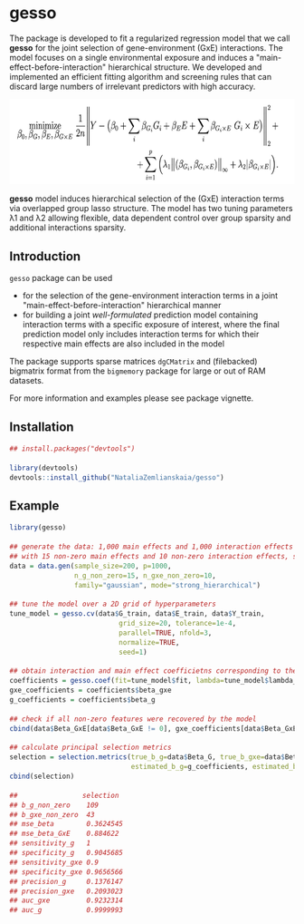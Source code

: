 # gesso

The package is developed to fit a regularized regression model that we call **gesso** for the joint selection of gene-environment (GxE) interactions. The model focuses on a single environmental exposure and induces a "main-effect-before-interaction" hierarchical structure. We developed and implemented an efficient fitting algorithm and screening rules that can discard large numbers of irrelevant predictors with high accuracy.

<img src="./man/figures/gesso_model.png" width="652" height="150.4">

**gesso** model induces hierarchical selection of the (GxE) interaction terms via overlapped group lasso structure. The model has two tuning parameters λ1 and λ2 allowing flexible, data dependent control over group sparsity and additional interactions sparsity.

## Introduction
`gesso` package can be used

 * for the selection of the gene-environment interaction terms in a joint "main-effect-before-interaction" hierarchical manner
 * for building a joint *well-formulated* prediction model containing interaction terms with a specific exposure of interest, where the final prediction model only includes interaction terms for which their respective main effects are also included in the model
 
The package supports sparse matrices `dgCMatrix` and (filebacked) bigmatrix format from the `bigmemory` package for large or out of RAM datasets. 

For more information and examples please see package vignette.

## Installation
```R
## install.packages("devtools")

library(devtools)
devtools::install_github("NataliaZemlianskaia/gesso")
```
## Example
```R
library(gesso)

## generate the data: 1,000 main effects and 1,000 interaction effects 
## with 15 non-zero main effects and 10 non-zero interaction effects, sample size equal to 200
data = data.gen(sample_size=200, p=1000, 
                n_g_non_zero=15, n_gxe_non_zero=10, 
                family="gaussian", mode="strong_hierarchical")

## tune the model over a 2D grid of hyperparameters   
tune_model = gesso.cv(data$G_train, data$E_train, data$Y_train, 
                           grid_size=20, tolerance=1e-4,
                           parallel=TRUE, nfold=3,
                           normalize=TRUE,
                           seed=1)

## obtain interaction and main effect coefficietns corresponding to the best model  
coefficients = gesso.coef(fit=tune_model$fit, lambda=tune_model$lambda_min)
gxe_coefficients = coefficients$beta_gxe                      
g_coefficients = coefficients$beta_g    

## check if all non-zero features were recovered by the model
cbind(data$Beta_GxE[data$Beta_GxE != 0], gxe_coefficients[data$Beta_GxE != 0])

## calculate principal selection metrics
selection = selection.metrics(true_b_g=data$Beta_G, true_b_gxe=data$Beta_GxE, 
                              estimated_b_g=g_coefficients, estimated_b_gxe=gxe_coefficients)
cbind(selection)

##                selection
## b_g_non_zero    109      
## b_gxe_non_zero  43       
## mse_beta        0.3624545
## mse_beta_GxE    0.884622 
## sensitivity_g   1        
## specificity_g   0.9045685
## sensitivity_gxe 0.9      
## specificity_gxe 0.9656566
## precision_g     0.1376147
## precision_gxe   0.2093023
## auc_gxe         0.9232314
## auc_g           0.9999993
```
